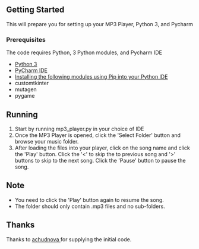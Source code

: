 ## Getting Started ##
This will prepare you for setting up your MP3 Player, Python 3, and Pycharm

### Prerequisites
The code requires Python, 3 Python modules, and Pycharm IDE 
-  [Python 3](https://www.python.org/downloads/)
- [PyCharm IDE](https://www.jetbrains.com/pycharm/download/#section=windows)
- [Installing the following modules using Pip into your Python IDE](https://www.jetbrains.com/help/pycharm/installing-uninstalling-and-upgrading-packages.html)
- customtkinter
- mutagen
- pygame

## Running ##
1. Start by running mp3_player.py in your choice of IDE
2. Once the MP3 Player is opened, click the 'Select Folder' button and browse your music folder.
2. After loading the files into your player, click on the song name and click the 'Play' button. Click the '<' to skip the to previous song and '>' buttons to skip to the next song. Click the 'Pause' button to pause the song.

## Note
- You need to click the 'Play' button again to resume the song.
- The folder should only contain .mp3 files and no sub-folders.

## Thanks
Thanks to [achudnova ](https://github.com/achudnova/projects-yt/tree/main/MusicPlayer) for supplying the initial code.
